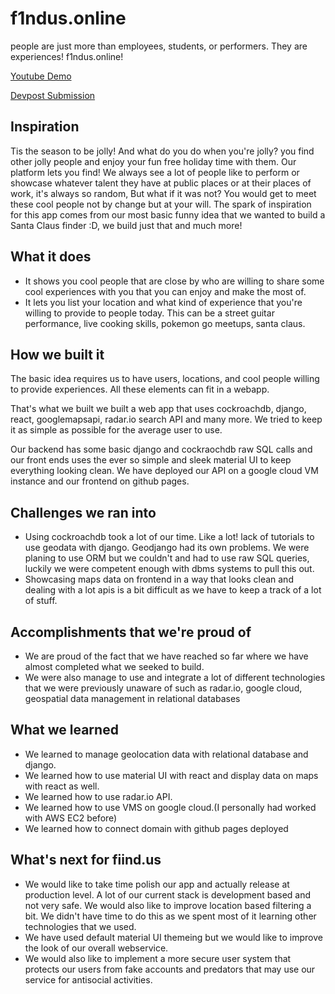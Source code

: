 # f1ndus.online
people are just more than employees, students, or performers. They are experiences! f1ndus.online!

[Youtube Demo](https://www.youtube.com/watch?v=K1_abfXAOxk&t=1s)

[Devpost Submission](https://devpost.com/software/fiind-us)

## Inspiration

Tis the season to be jolly! And what do you do when you're jolly? you find other jolly people and enjoy your fun free holiday time with them. Our platform lets you find! We always see a lot of people like to perform or showcase whatever talent they have at public places or at their places of work, it's always so random, But what if it was not? You would get to meet these cool people not by change but at your will. The spark of inspiration for this app comes from our most basic funny idea that we wanted to build a Santa Claus finder :D, we build just that and much more!

## What it does

- It shows you cool people that are close by who are willing to share some cool experiences with you that you can enjoy and make the most of.
- It lets you list your location and what kind of experience that you're willing to provide to people today. This can be a street guitar performance, live cooking skills, pokemon go meetups, santa claus. 

## How we built it

The basic idea requires us to have users, locations, and cool people willing to provide experiences. All these elements can fit in a webapp. 

That's what we built we built a web app that uses cockroachdb, django, react, googlemapsapi, radar.io search API and many more. We tried to keep it as simple as possible for the average user to use.

Our backend has some basic django and cockraochdb raw SQL calls and our front ends uses the ever so simple and sleek material UI to keep everything looking clean.
 We have deployed our API on a google cloud VM instance and our frontend on github pages.

## Challenges we ran into

- Using cockroachdb took a lot of our time. Like a lot! lack of tutorials to use geodata with django. Geodjango had its own problems. We were planing to use ORM but we couldn't and had to use raw SQL queries, luckily we were competent enough with dbms systems to pull this out.
- Showcasing maps data on frontend in a way that looks clean and dealing with a lot apis is a bit difficult as we have to keep a track of a lot of stuff.


## Accomplishments that we're proud of

- We are proud of the fact that we have reached so far where we have almost completed what we seeked to build.
- We were also manage to use and integrate a lot of different technologies that we were previously unaware of such as radar.io, google cloud, geospatial data management in relational databases

## What we learned

- We learned to manage geolocation data with relational database and django. 
- We learned how to use material UI with react and display data on maps with react as well.
- We learned how to use radar.io API.
- We learned how to use VMS on google cloud.(I personally had worked with AWS EC2 before)
- We learned how to connect domain with github pages deployed 

## What's next for fiind.us

- We would like to take time polish our app and actually release at production level. A lot of our current stack is development based and not very safe. We would also like to improve location based filtering a bit. We didn't have time to do this as we spent most of it learning other technologies that we used.
- We have used default material UI themeing but we would like to improve the look of our overall webservice.
- We would also like to implement a more secure user system that protects our users from fake accounts and predators that may use our service for antisocial activities.


